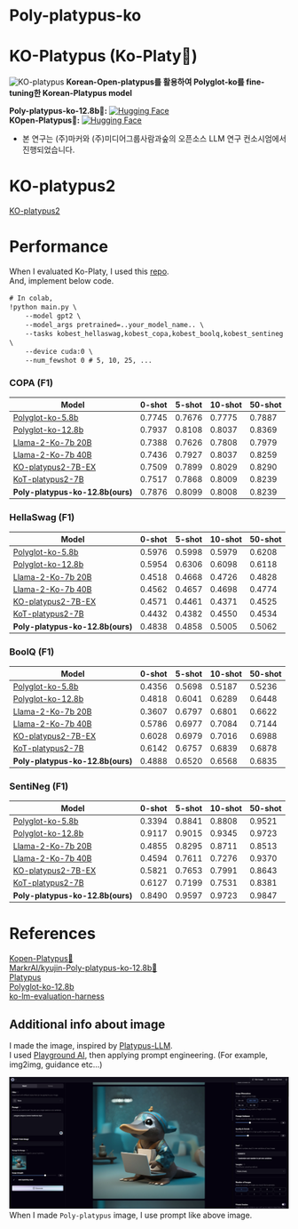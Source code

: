 # Poly-platypus-ko
# KO-Platypus (Ko-Platy🥮)
![KO-platypus](./poly_platypus.png)
**Korean-Open-platypus를 활용하여 Polyglot-ko를 fine-tuning한 Korean-Platypus model**  
  
**Poly-platypus-ko-12.8b🥮:** [![Hugging Face](https://img.shields.io/badge/%F0%9F%A4%97%20Hugging%20Face-Spaces-blue)](https://huggingface.co/MarkrAI/kyujin-Poly-platypus-ko-12.8b)   
**KOpen-Platypus🥮:** [![Hugging Face](https://img.shields.io/badge/%F0%9F%A4%97%20Hugging%20Face-Spaces-blue)](https://huggingface.co/datasets/kyujinpy/KOpen-platypus)   
- 본 연구는 (주)마커와 (주)미디어그룹사람과숲의 오픈소스 LLM 연구 컨소시엄에서 진행되었습니다.

# KO-platypus2
[KO-platypus2](https://github.com/Marker-Inc-Korea/KO-Platypus)  

# Performance
When I evaluated Ko-Platy, I used this [repo](https://github.com/Beomi/ko-lm-evaluation-harness).  
And, implement below code.
```
# In colab,
!python main.py \
    --model gpt2 \ 
    --model_args pretrained=..your_model_name.. \
    --tasks kobest_hellaswag,kobest_copa,kobest_boolq,kobest_sentineg \
    --device cuda:0 \
    --num_fewshot 0 # 5, 10, 25, ...
```
  
### COPA (F1)
| Model | 0-shot | 5-shot | 10-shot | 50-shot |
| --- | --- | --- | --- | --- |
| [Polyglot-ko-5.8b](https://huggingface.co/EleutherAI/polyglot-ko-5.8b) | 0.7745 | 0.7676 | 0.7775 | 0.7887 |
| [Polyglot-ko-12.8b](https://huggingface.co/EleutherAI/polyglot-ko-12.8b) | 0.7937 | 0.8108 | 0.8037 | 0.8369 |
| [Llama-2-Ko-7b 20B](https://huggingface.co/beomi/llama-2-ko-7b) | 0.7388 | 0.7626 | 0.7808 | 0.7979 |
| [Llama-2-Ko-7b 40B](https://huggingface.co/beomi/llama-2-ko-7b) | 0.7436 | 0.7927 | 0.8037 | 0.8259 | 
| [KO-platypus2-7B-EX](https://huggingface.co/kyujinpy/KO-Platypus2-7B-ex) | 0.7509 | 0.7899 | 0.8029 | 0.8290 |  
| [KoT-platypus2-7B](https://huggingface.co/kyujinpy/KoT-platypus2-7B) | 0.7517 | 0.7868 | 0.8009 | 0.8239 |   
| **Poly-platypus-ko-12.8b(ours)** | 0.7876 | 0.8099 | 0.8008 | 0.8239 |   
   
### HellaSwag (F1)
| Model | 0-shot | 5-shot | 10-shot | 50-shot |
| --- | --- | --- | --- | --- |
| [Polyglot-ko-5.8b](https://huggingface.co/EleutherAI/polyglot-ko-5.8b) | 0.5976 | 0.5998 | 0.5979 | 0.6208 |
| [Polyglot-ko-12.8b](https://huggingface.co/EleutherAI/polyglot-ko-12.8b) | 0.5954 | 0.6306 | 0.6098 | 0.6118 |
| [Llama-2-Ko-7b 20B](https://huggingface.co/beomi/llama-2-ko-7b) | 0.4518 | 0.4668 | 0.4726 | 0.4828 |
| [Llama-2-Ko-7b 40B](https://huggingface.co/beomi/llama-2-ko-7b) | 0.4562 | 0.4657 | 0.4698 | 0.4774 |
| [KO-platypus2-7B-EX](https://huggingface.co/kyujinpy/KO-Platypus2-7B-ex) | 0.4571 | 0.4461 | 0.4371 | 0.4525 |  
| [KoT-platypus2-7B](https://huggingface.co/kyujinpy/KoT-platypus2-7B) | 0.4432 | 0.4382 | 0.4550 | 0.4534 | 
| **Poly-platypus-ko-12.8b(ours)** | 0.4838 | 0.4858 | 0.5005 | 0.5062 |   
  
### BoolQ (F1)
| Model | 0-shot | 5-shot | 10-shot | 50-shot |
| --- | --- | --- | --- | --- |
| [Polyglot-ko-5.8b](https://huggingface.co/EleutherAI/polyglot-ko-5.8b) | 0.4356 | 0.5698 | 0.5187 | 0.5236 |
| [Polyglot-ko-12.8b](https://huggingface.co/EleutherAI/polyglot-ko-12.8b) | 0.4818 | 0.6041 | 0.6289 | 0.6448 |
| [Llama-2-Ko-7b 20B](https://huggingface.co/beomi/llama-2-ko-7b) | 0.3607 | 0.6797 | 0.6801 | 0.6622 |
| [Llama-2-Ko-7b 40B](https://huggingface.co/beomi/llama-2-ko-7b) | 0.5786 | 0.6977 | 0.7084 | 0.7144 |
| [KO-platypus2-7B-EX](https://huggingface.co/kyujinpy/KO-Platypus2-7B-ex) | 0.6028 | 0.6979 | 0.7016 | 0.6988 |  
| [KoT-platypus2-7B](https://huggingface.co/kyujinpy/KoT-platypus2-7B) | 0.6142 | 0.6757 | 0.6839 | 0.6878 | 
| **Poly-platypus-ko-12.8b(ours)** | 0.4888 | 0.6520 | 0.6568 | 0.6835 |   
  
### SentiNeg (F1)
| Model | 0-shot | 5-shot | 10-shot | 50-shot |
| --- | --- | --- | --- | --- |
| [Polyglot-ko-5.8b](https://huggingface.co/EleutherAI/polyglot-ko-5.8b) | 0.3394 | 0.8841 | 0.8808 | 0.9521 |
| [Polyglot-ko-12.8b](https://huggingface.co/EleutherAI/polyglot-ko-12.8b) | 0.9117 | 0.9015 | 0.9345 | 0.9723 |
| [Llama-2-Ko-7b 20B](https://huggingface.co/beomi/llama-2-ko-7b) | 0.4855 | 0.8295 | 0.8711 | 0.8513 |
| [Llama-2-Ko-7b 40B](https://huggingface.co/beomi/llama-2-ko-7b) | 0.4594 | 0.7611 | 0.7276 | 0.9370 |
| [KO-platypus2-7B-EX](https://huggingface.co/kyujinpy/KO-Platypus2-7B-ex) | 0.5821 | 0.7653 | 0.7991 | 0.8643 |  
| [KoT-platypus2-7B](https://huggingface.co/kyujinpy/KoT-platypus2-7B) | 0.6127 | 0.7199 | 0.7531 | 0.8381 | 
| **Poly-platypus-ko-12.8b(ours)** | 0.8490 | 0.9597 | 0.9723 | 0.9847 |   
   
# References
[Kopen-Platypus🥮](https://huggingface.co/datasets/kyujinpy/KOpen-platypus)   
[MarkrAI/kyujin-Poly-platypus-ko-12.8b🥮](https://huggingface.co/MarkrAI/kyujin-Poly-platypus-ko-12.8b)  
[Platypus](https://github.com/arielnlee/Platypus)  
[Polyglot-ko-12.8b](https://huggingface.co/EleutherAI/polyglot-ko-12.8b)  
[ko-lm-evaluation-harness](https://github.com/Beomi/ko-lm-evaluation-harness)   

## Additional info about image
I made the image, inspired by [Platypus-LLM](https://github.com/arielnlee/Platypus).  
I used [Playground AI](https://playgroundai.com/), then applying prompt engineering. (For example, img2img, guidance etc...)  

![img](./sample.png)  
When I made `Poly-platypus` image, I use prompt like above image.
